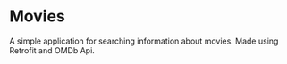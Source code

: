 # Movies

A simple application for searching information about movies. Made using Retrofit and OMDb Api.
